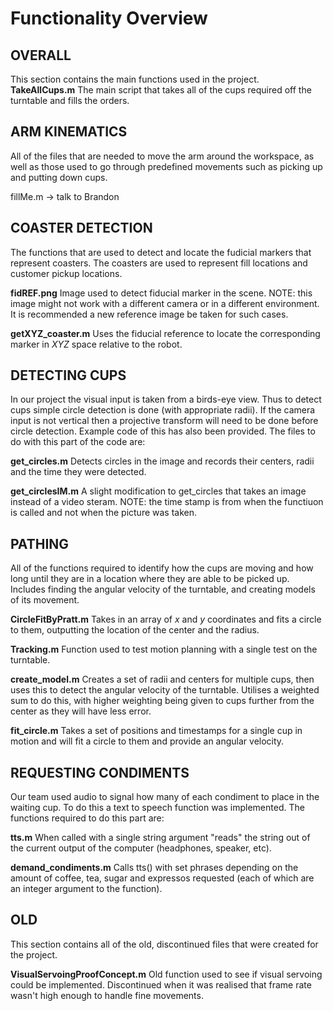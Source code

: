 Functionality Overview
=========================


OVERALL
-----------
This section contains the main functions used in the project.
__TakeAllCups.m__ The main script that takes all of the cups required off the turntable and fills the orders.

ARM KINEMATICS
-----------
All of the files that are needed to move the arm around the workspace, as well as those used to go through predefined movements such as picking up and putting down cups.

fillMe.m -> talk to Brandon


COASTER DETECTION
-----------
The functions that are used to detect and locate the fudicial markers that represent coasters.  The coasters are used to represent fill locations and customer pickup locations.

__fidREF.png__ Image used to detect fiducial marker in the scene. NOTE: this image might not work with a different camera or in a different environment.  It is recommended a new reference image be taken for such cases.

__getXYZ_coaster.m__ Uses the fiducial reference to locate the corresponding marker in *XYZ* space relative to the robot.

DETECTING CUPS
-----------
In our project the visual input is taken from a birds-eye view.  Thus to detect cups simple circle detection is done (with appropriate radii).  If the camera input is not vertical then a projective transform will need to be done before circle detection.  Example code of this has also been provided.  The files to do with this part of the code are:

__get_circles.m__ Detects circles in the image and records their centers, radii and the time they were detected.

__get_circlesIM.m__ A slight modification to get_circles that takes an image instead of a video steram.  NOTE: the time stamp is from when the functiuon is called and not when the picture was taken.

PATHING
-----------
All of the functions required to identify how the cups are moving and how long until they are in a location where they are able to be picked up.  Includes finding the angular velocity of the turntable, and creating models of its movement.

__CircleFitByPratt.m__ Takes in an array of *x* and *y* coordinates and fits a circle to them, outputting the location of the center and the radius.

__Tracking.m__ Function used to test motion planning with a single test on the turntable.

__create_model.m__ Creates a set of radii and centers for multiple cups, then uses this to detect the angular velocity of the turntable.  Utilises a weighted sum to do this, with higher weighting being given to cups further from the center as they will have less error.

__fit_circle.m__ Takes a set of positions and timestamps for a single cup in motion and will fit a circle to them and provide an angular velocity.

REQUESTING CONDIMENTS
-----------
Our team used audio to signal how many of each condiment to place in the waiting cup.  To do this a text to speech function was implemented.  The functions required to do this part are:

__tts.m__ When called with a single string argument "reads" the string out of the current output of the computer (headphones, speaker, etc).

__demand_condiments.m__ Calls tts() with set phrases depending on the amount of coffee, tea, sugar and expressos requested (each of which are an integer argument to the function).


OLD
-----------
This section contains all of the old, discontinued files that were created for the project.

__VisualServoingProofConcept.m__ Old function used to see if visual servoing could be implemented.  Discontinued when it was realised that frame rate wasn't high enough to handle fine movements.
